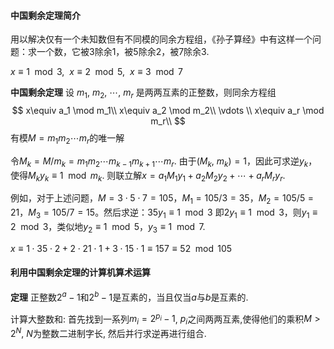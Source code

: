 #### 中国剩余定理简介

用以解决仅有一个未知数但有不同模的同余方程组，《孙子算经》中有这样一个问题：求一个数，它被3除余1，被5除余2，被7除余3.

$x\equiv 1\mod 3,\ \ x\equiv 2\mod 5,\ \ x\equiv 3\mod 7$

**中国剩余定理** 设 $m_1,\ m_2,\ \cdots,\ m_r$ 是两两互素的正整数，则同余方程组
$$
x\equiv a_1 \mod m_1\\
x\equiv a_2 \mod m_2\\
\vdots \\
x\equiv a_r \mod m_r\\
$$
有模$M=m_1m_2\cdots m_r$的唯一解

令$M_k=M/m_k=m_1m_2\cdots m_{k-1}m_{k+1}\cdots m_r$. 由于$(M_k,\ m_k)=1$，因此可求逆$y_k$，使得$M_k y_k\equiv 1\mod m_k$. 则联立解$x=a_1M_1y_1+a_2M_2y_2+\cdots +a_rM_ry_r$​.



例如，对于上述问题，$M=3\cdot 5\cdot 7=105$，$M_1=105/3=35$，$M_2=105/5=21$，$M_3=105/7=15$。然后求逆：$35y_1\equiv 1\mod 3$ 即$2y_1\equiv 1\mod3$，则$y_1\equiv2\mod3$，类似地$y_2\equiv 1\mod5$，$y_3\equiv1\mod7$.

$x\equiv 1\cdot35\cdot2+2\cdot21\cdot1+3\cdot15\cdot1\equiv157\equiv52\mod105$

#### 利用中国剩余定理的计算机算术运算

**定理** 正整数$2^a-1$和$2^b-1$是互素的，当且仅当$a$与$b$是互素的.

计算大整数和: 首先找到一系列$m_i=2^{p_i}-1$, $p_i$之间两两互素,使得他们的乘积$M>2^N$, $N$为整数二进制字长, 然后并行求逆再进行组合.